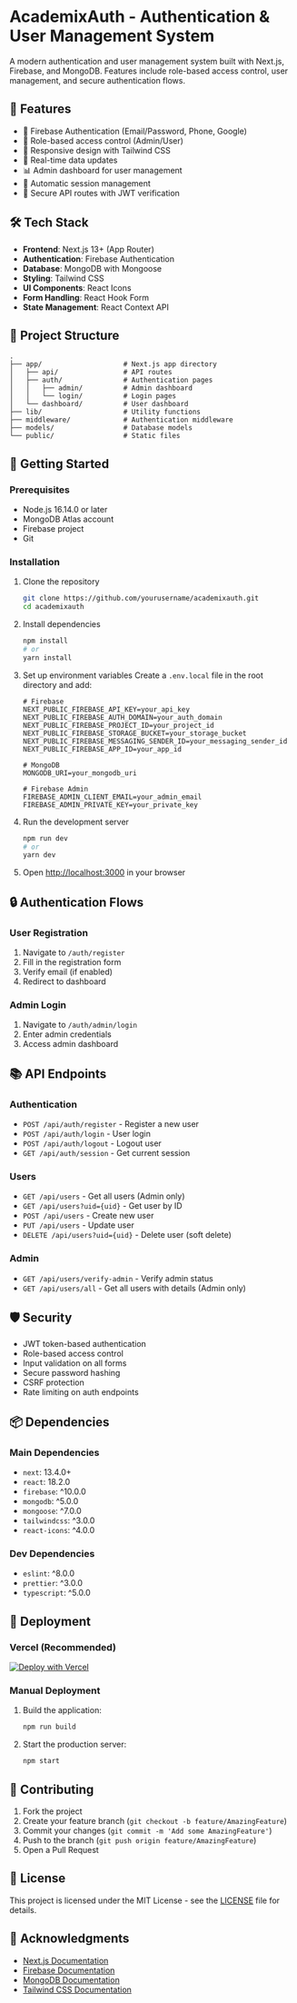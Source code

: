 # AcademixAuth - Authentication & User Management System

A modern authentication and user management system built with Next.js, Firebase, and MongoDB. Features include role-based access control, user management, and secure authentication flows.

## 🚀 Features

- 🔐 Firebase Authentication (Email/Password, Phone, Google)
- 👥 Role-based access control (Admin/User)
- 📱 Responsive design with Tailwind CSS
- 🔄 Real-time data updates
- 📊 Admin dashboard for user management
- 🔄 Automatic session management
- 🔄 Secure API routes with JWT verification

## 🛠 Tech Stack

- **Frontend**: Next.js 13+ (App Router)
- **Authentication**: Firebase Authentication
- **Database**: MongoDB with Mongoose
- **Styling**: Tailwind CSS
- **UI Components**: React Icons
- **Form Handling**: React Hook Form
- **State Management**: React Context API

## 📂 Project Structure

```
.
├── app/                    # Next.js app directory
│   ├── api/                # API routes
│   ├── auth/               # Authentication pages
│   │   ├── admin/          # Admin dashboard
│   │   └── login/          # Login pages
│   └── dashboard/          # User dashboard
├── lib/                    # Utility functions
├── middleware/             # Authentication middleware
├── models/                 # Database models
└── public/                 # Static files
```

## 🚀 Getting Started

### Prerequisites

- Node.js 16.14.0 or later
- MongoDB Atlas account
- Firebase project
- Git

### Installation

1. Clone the repository
   ```bash
   git clone https://github.com/yourusername/academixauth.git
   cd academixauth
   ```

2. Install dependencies
   ```bash
   npm install
   # or
   yarn install
   ```

3. Set up environment variables
   Create a `.env.local` file in the root directory and add:
   ```env
   # Firebase
   NEXT_PUBLIC_FIREBASE_API_KEY=your_api_key
   NEXT_PUBLIC_FIREBASE_AUTH_DOMAIN=your_auth_domain
   NEXT_PUBLIC_FIREBASE_PROJECT_ID=your_project_id
   NEXT_PUBLIC_FIREBASE_STORAGE_BUCKET=your_storage_bucket
   NEXT_PUBLIC_FIREBASE_MESSAGING_SENDER_ID=your_messaging_sender_id
   NEXT_PUBLIC_FIREBASE_APP_ID=your_app_id
   
   # MongoDB
   MONGODB_URI=your_mongodb_uri
   
   # Firebase Admin
   FIREBASE_ADMIN_CLIENT_EMAIL=your_admin_email
   FIREBASE_ADMIN_PRIVATE_KEY=your_private_key
   ```

4. Run the development server
   ```bash
   npm run dev
   # or
   yarn dev
   ```

5. Open [http://localhost:3000](http://localhost:3000) in your browser

## 🔒 Authentication Flows

### User Registration
1. Navigate to `/auth/register`
2. Fill in the registration form
3. Verify email (if enabled)
4. Redirect to dashboard

### Admin Login
1. Navigate to `/auth/admin/login`
2. Enter admin credentials
3. Access admin dashboard

## 📚 API Endpoints

### Authentication
- `POST /api/auth/register` - Register a new user
- `POST /api/auth/login` - User login
- `POST /api/auth/logout` - Logout user
- `GET /api/auth/session` - Get current session

### Users
- `GET /api/users` - Get all users (Admin only)
- `GET /api/users?uid={uid}` - Get user by ID
- `POST /api/users` - Create new user
- `PUT /api/users` - Update user
- `DELETE /api/users?uid={uid}` - Delete user (soft delete)

### Admin
- `GET /api/users/verify-admin` - Verify admin status
- `GET /api/users/all` - Get all users with details (Admin only)

## 🛡️ Security

- JWT token-based authentication
- Role-based access control
- Input validation on all forms
- Secure password hashing
- CSRF protection
- Rate limiting on auth endpoints

## 📦 Dependencies

### Main Dependencies
- `next`: 13.4.0+
- `react`: 18.2.0
- `firebase`: ^10.0.0
- `mongodb`: ^5.0.0
- `mongoose`: ^7.0.0
- `tailwindcss`: ^3.0.0
- `react-icons`: ^4.0.0

### Dev Dependencies
- `eslint`: ^8.0.0
- `prettier`: ^3.0.0
- `typescript`: ^5.0.0

## 🚀 Deployment

### Vercel (Recommended)
[![Deploy with Vercel](https://vercel.com/button)](https://vercel.com/new/clone?repository-url=https%3A%2F%2Fgithub.com%2Fyourusername%2Facademixauth&env=NEXT_PUBLIC_FIREBASE_API_KEY,NEXT_PUBLIC_FIREBASE_AUTH_DOMAIN,NEXT_PUBLIC_FIREBASE_PROJECT_ID,NEXT_PUBLIC_FIREBASE_STORAGE_BUCKET,NEXT_PUBLIC_FIREBASE_MESSAGING_SENDER_ID,NEXT_PUBLIC_FIREBASE_APP_ID,MONGODB_URI,FIREBASE_ADMIN_CLIENT_EMAIL,FIREBASE_ADMIN_PRIVATE_KEY&project-name=academixauth&repository-name=academixauth)

### Manual Deployment
1. Build the application:
   ```bash
   npm run build
   ```
2. Start the production server:
   ```bash
   npm start
   ```

## 🤝 Contributing

1. Fork the project
2. Create your feature branch (`git checkout -b feature/AmazingFeature`)
3. Commit your changes (`git commit -m 'Add some AmazingFeature'`)
4. Push to the branch (`git push origin feature/AmazingFeature`)
5. Open a Pull Request

## 📄 License

This project is licensed under the MIT License - see the [LICENSE](LICENSE) file for details.

## 🙏 Acknowledgments

- [Next.js Documentation](https://nextjs.org/docs)
- [Firebase Documentation](https://firebase.google.com/docs)
- [MongoDB Documentation](https://www.mongodb.com/docs/)
- [Tailwind CSS Documentation](https://tailwindcss.com/docs)
